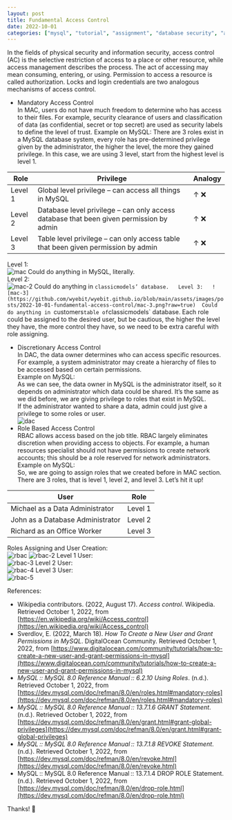 ```yaml
---
layout: post
title: Fundamental Access Control
date: 2022-10-01
categories: ["mysql", "tutorial", "assignment", "database security", "acl"]
---
```


In the fields of physical security and information security, access control (AC) is the selective restriction of access to a place or other resource, while access management describes the process. The act of accessing may mean consuming, entering, or using. Permission to access a resource is called authorization.
Locks and login credentials are two analogous mechanisms of access control.  
- Mandatory Access Control  
In MAC, users do not have much freedom to determine who has access to their files. For example, security clearance of users and classification of data (as confidential, secret or top secret) are used as security labels to define the level of trust.
Example on MySQL:
There are 3 roles exist in a MySQL database system, every role has pre-determined privilege given by the administrator, the higher the level, the more they gained privilege. In this case, we are using 3 level, start from the highest level is level 1.  

| Role    | Privilege                                                                               | Analogy |
| ------- | --------------------------------------------------------------------------------------- | ------- |
| Level 1 | Global level privilege – can access all things in MySQL                                 | ↑ ❌     | ↓ ✔️ |
| Level 2 | Database level privilege – can only access database that been given permission by admin | ↑ ❌     | ↓ ✔️ |
| Level 3 | Table level privilege – can only access table that been given permission by admin       | ↑ ❌     | ↓ ✔️ |

Level 1:  
![mac](https://github.com/wyebit/wyebit.github.io/blob/main/assets/images/posts/2022-10-01-fundamental-access-control/mac.png?raw=true)
Could do anything in MySQL, literally.  
Level 2:  
![mac-2](https://github.com/wyebit/wyebit.github.io/blob/main/assets/images/posts/2022-10-01-fundamental-access-control/mac-2.png?raw=true)
Could do anything in `classicmodels’ database.  
Level 3:  
![mac-3](https://github.com/wyebit/wyebit.github.io/blob/main/assets/images/posts/2022-10-01-fundamental-access-control/mac-3.png?raw=true) 
Could do anything in `customers` table of `classicmodels` database.
Each role could be assigned to the desired user, but be cautious, the higher the level they have, the more control they have, so we need to be extra careful with role assigning.  
- Discretionary Access Control  
In DAC, the data owner determines who can access specific resources. For example, a system administrator may create a hierarchy of files to be accessed based on certain permissions.  
Example on MySQL:  
As we can see, the data owner in MySQL is the administrator itself, so it depends on administrator which data could be shared. It’s the same as we did before, we are giving privilege to roles that exist in MySQL.  
If the administrator wanted to share a data, admin could just give a privilege to some roles or user.  
![dac](https://github.com/wyebit/wyebit.github.io/blob/main/assets/images/posts/2022-10-01-fundamental-access-control/dac.png?raw=true)
- Role Based Access Control  
RBAC allows access based on the job title. RBAC largely eliminates discretion when providing access to objects. For example, a human resources specialist should not have permissions to create network accounts; this should be a role reserved for network administrators.  
Example on MySQL:  
So, we are going to assign roles that we created before in MAC section. There are 3 roles, that is level 1, level 2, and level 3. Let’s hit it up!  

| User                             | Role    |
| -------------------------------- | ------- |
| Michael as a Data Administrator  | Level 1 |
| John as a Database Administrator | Level 2 |
| Richard as an Office Worker      | Level 3 | 

Roles Assigning and User Creation:  
![rbac](https://github.com/wyebit/wyebit.github.io/blob/main/assets/images/posts/2022-10-01-fundamental-access-control/rbac.png?raw=true)
![rbac-2](https://github.com/wyebit/wyebit.github.io/blob/main/assets/images/posts/2022-10-01-fundamental-access-control/rbac-3.png?raw=true) 
Level 1 User:  
![rbac-3](https://github.com/wyebit/wyebit.github.io/blob/main/assets/images/posts/2022-10-01-fundamental-access-control/rbac-3.png?raw=true)
Level 2 User:  
![rbac-4](https://github.com/wyebit/wyebit.github.io/blob/main/assets/images/posts/2022-10-01-fundamental-access-control/rbac-4.png?raw=true)
Level 3 User:  
![rbac-5](https://github.com/wyebit/wyebit.github.io/blob/main/assets/images/posts/2022-10-01-fundamental-access-control/rbac-5.png?raw=true)

References:  
- Wikipedia contributors. (2022, August 17). _Access control_. Wikipedia. Retrieved October 1, 2022, from [https://en.wikipedia.org/wiki/Access_control](https://en.wikipedia.org/wiki/Access_control)
- Sverdlov, E. (2022, March 18). _How To Create a New User and Grant Permissions in MySQL_. DigitalOcean Community. Retrieved October 1, 2022, from [https://www.digitalocean.com/community/tutorials/how-to-create-a-new-user-and-grant-permissions-in-mysql](https://www.digitalocean.com/community/tutorials/how-to-create-a-new-user-and-grant-permissions-in-mysql)
- _MySQL :: MySQL 8.0 Reference Manual :: 6.2.10 Using Roles_. (n.d.). Retrieved October 1, 2022, from [https://dev.mysql.com/doc/refman/8.0/en/roles.html#mandatory-roles](https://dev.mysql.com/doc/refman/8.0/en/roles.html#mandatory-roles)
- _MySQL :: MySQL 8.0 Reference Manual :: 13.7.1.6 GRANT Statement_. (n.d.). Retrieved October 1, 2022, from [https://dev.mysql.com/doc/refman/8.0/en/grant.html#grant-global-privileges](https://dev.mysql.com/doc/refman/8.0/en/grant.html#grant-global-privileges)
- _MySQL :: MySQL 8.0 Reference Manual :: 13.7.1.8 REVOKE Statement_. (n.d.). Retrieved October 1, 2022, from [https://dev.mysql.com/doc/refman/8.0/en/revoke.html](https://dev.mysql.com/doc/refman/8.0/en/revoke.html)
- MySQL :: MySQL 8.0 Reference Manual :: 13.7.1.4 DROP ROLE Statement. (n.d.). Retrieved October 1, 2022, from [https://dev.mysql.com/doc/refman/8.0/en/drop-role.html](https://dev.mysql.com/doc/refman/8.0/en/drop-role.html)
  
Thanks! 🙏
